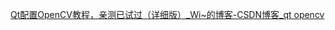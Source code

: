 [Qt配置OpenCV教程，亲测已试过（详细版）_Wi~的博客-CSDN博客_qt opencv](https://blog.csdn.net/weixin_43763292/article/details/112975207)

